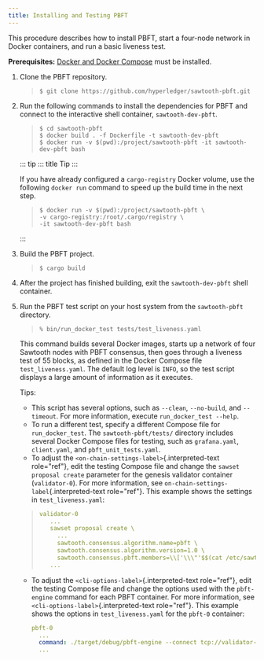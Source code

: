 ```yaml
---
title: Installing and Testing PBFT
---
```


This procedure describes how to install PBFT, start a four-node network
in Docker containers, and run a basic liveness test.

**Prerequisites:** [Docker and Docker Compose](https://www.docker.com/)
must be installed.

1.  Clone the PBFT repository.

    > ``` console
    > $ git clone https://github.com/hyperledger/sawtooth-pbft.git
    > ```

2.  Run the following commands to install the dependencies for PBFT and
    connect to the interactive shell container, `sawtooth-dev-pbft`.

    > ``` console
    > $ cd sawtooth-pbft
    > $ docker build . -f Dockerfile -t sawtooth-dev-pbft
    > $ docker run -v $(pwd):/project/sawtooth-pbft -it sawtooth-dev-pbft bash
    > ```

    ::: tip
    ::: title
    Tip
    :::

    If you have already configured a `cargo-registry` Docker volume, use
    the following `docker run` command to speed up the build time in the
    next step.

    > ``` console
    > $ docker run -v $(pwd):/project/sawtooth-pbft \
    > -v cargo-registry:/root/.cargo/registry \
    > -it sawtooth-dev-pbft bash
    > ```
    :::

3.  Build the PBFT project.

    > ``` console
    > $ cargo build
    > ```

4.  After the project has finished building, exit the
    `sawtooth-dev-pbft` shell container.

5.  Run the PBFT test script on your host system from the
    `sawtooth-pbft` directory.

    > ``` console
    > % bin/run_docker_test tests/test_liveness.yaml
    > ```

    This command builds several Docker images, starts up a network of
    four Sawtooth nodes with PBFT consensus, then goes through a
    liveness test of 55 blocks, as defined in the Docker Compose file
    `test_liveness.yaml`. The default log level is `INFO`, so the test
    script displays a large amount of information as it executes.

    Tips:

    -   This script has several options, such as `--clean`,
        `--no-build`, and `--timeout`. For more information, execute
        `run_docker_test --help`.
    -   To run a different test, specify a different Compose file for
        `run_docker_test`. The `sawtooth-pbft/tests/` directory includes
        several Docker Compose files for testing, such as
        `grafana.yaml`, `client.yaml`, and `pbft_unit_tests.yaml`.
    -   To adjust the `<on-chain-settings-label>`{.interpreted-text
        role="ref"}, edit the testing Compose file and change the
        `sawset proposal create` parameter for the genesis validator
        container (`validator-0`). For more information, see
        `on-chain-settings-label`{.interpreted-text role="ref"}. This
        example shows the settings in `test_liveness.yaml`:

    > ``` yaml
    > validator-0
    >    ...
    >    sawset proposal create \
    >      ...
    >      sawtooth.consensus.algorithm.name=pbft \
    >      sawtooth.consensus.algorithm.version=1.0 \
    >      sawtooth.consensus.pbft.members=\\['\\\"'$$(cat /etc/sawtooth/keys/validator.pub)'\\\"','\\\"'$$(cat /etc/sawtooth/keys/validator-1.pub)'\\\"','\\\"'$$(cat /etc/sawtooth/keys/validator-2.pub)'\\\"','\\\"'$$(cat /etc/sawtooth/keys/validator-3.pub)'\\\"'\\] \
    >    ...
    > ```

    -   To adjust the `<cli-options-label>`{.interpreted-text
        role="ref"}, edit the testing Compose file and change the
        options used with the `pbft-engine` command for each PBFT
        container. For more information, see
        `<cli-options-label>`{.interpreted-text role="ref"}. This
        example shows the options in `test_liveness.yaml` for the
        `pbft-0` container:

        ``` yaml
        pbft-0
          ...
          command: ./target/debug/pbft-engine --connect tcp://validator-0:5050 -vv
          ...
        ```
